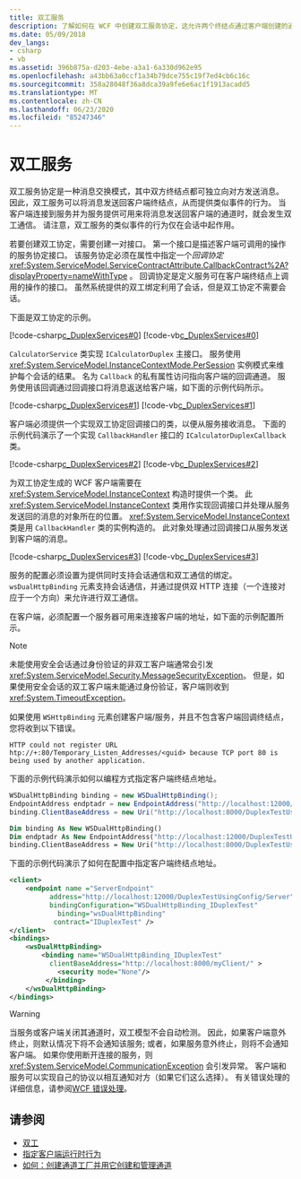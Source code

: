 ```yaml
---
title: 双工服务
description: 了解如何在 WCF 中创建双工服务协定，这允许两个终结点通过客户端创建的通道互相发送消息。
ms.date: 05/09/2018
dev_langs:
- csharp
- vb
ms.assetid: 396b875a-d203-4ebe-a3a1-6a330d962e95
ms.openlocfilehash: a43bb63a0ccf1a34b79dce755c19f7ed4cb6c16c
ms.sourcegitcommit: 358a28048f36a8dca39a9fe6e6ac1f1913acadd5
ms.translationtype: MT
ms.contentlocale: zh-CN
ms.lasthandoff: 06/23/2020
ms.locfileid: "85247346"
---
```

# <a name="duplex-services"></a>双工服务

双工服务协定是一种消息交换模式，其中双方终结点都可独立向对方发送消息。 因此，双工服务可以将消息发送回客户端终结点，从而提供类似事件的行为。 当客户端连接到服务并为服务提供可用来将消息发送回客户端的通道时，就会发生双工通信。 请注意，双工服务的类似事件的行为仅在会话中起作用。

若要创建双工协定，需要创建一对接口。 第一个接口是描述客户端可调用的操作的服务协定接口。 该服务协定必须在属性中指定一个*回调协定* <xref:System.ServiceModel.ServiceContractAttribute.CallbackContract%2A?displayProperty=nameWithType> 。 回调协定是定义服务可在客户端终结点上调用的操作的接口。 虽然系统提供的双工绑定利用了会话，但是双工协定不需要会话。

下面是双工协定的示例。

[!code-csharp[c_DuplexServices#0](../../../../samples/snippets/csharp/VS_Snippets_CFX/c_duplexservices/cs/service.cs#0)]
[!code-vb[c_DuplexServices#0](../../../../samples/snippets/visualbasic/VS_Snippets_CFX/c_duplexservices/vb/service.vb#0)]

`CalculatorService` 类实现 `ICalculatorDuplex` 主接口。 服务使用 <xref:System.ServiceModel.InstanceContextMode.PerSession> 实例模式来维护每个会话的结果。 名为 `Callback` 的私有属性访问指向客户端的回调通道。 服务使用该回调通过回调接口将消息返送给客户端，如下面的示例代码所示。

[!code-csharp[c_DuplexServices#1](../../../../samples/snippets/csharp/VS_Snippets_CFX/c_duplexservices/cs/service.cs#1)]
[!code-vb[c_DuplexServices#1](../../../../samples/snippets/visualbasic/VS_Snippets_CFX/c_duplexservices/vb/service.vb#1)]

客户端必须提供一个实现双工协定回调接口的类，以便从服务接收消息。 下面的示例代码演示了一个实现 `CallbackHandler` 接口的 `ICalculatorDuplexCallback` 类。

[!code-csharp[c_DuplexServices#2](../../../../samples/snippets/csharp/VS_Snippets_CFX/c_duplexservices/cs/client.cs#2)]
[!code-vb[c_DuplexServices#2](../../../../samples/snippets/visualbasic/VS_Snippets_CFX/c_duplexservices/vb/client.vb#2)]

为双工协定生成的 WCF 客户端需要在 <xref:System.ServiceModel.InstanceContext> 构造时提供一个类。 此 <xref:System.ServiceModel.InstanceContext> 类用作实现回调接口并处理从服务发送回的消息的对象所在的位置。 <xref:System.ServiceModel.InstanceContext> 类是用 `CallbackHandler` 类的实例构造的。 此对象处理通过回调接口从服务发送到客户端的消息。

[!code-csharp[c_DuplexServices#3](../../../../samples/snippets/csharp/VS_Snippets_CFX/c_duplexservices/cs/client.cs#3)]
[!code-vb[c_DuplexServices#3](../../../../samples/snippets/visualbasic/VS_Snippets_CFX/c_duplexservices/vb/client.vb#3)]

服务的配置必须设置为提供同时支持会话通信和双工通信的绑定。 `wsDualHttpBinding` 元素支持会话通信，并通过提供双 HTTP 连接（一个连接对应于一个方向）来允许进行双工通信。

在客户端，必须配置一个服务器可用来连接客户端的地址，如下面的示例配置所示。

> [!NOTE]
> 未能使用安全会话通过身份验证的非双工客户端通常会引发 <xref:System.ServiceModel.Security.MessageSecurityException>。 但是，如果使用安全会话的双工客户端未能通过身份验证，客户端则收到 <xref:System.TimeoutException>。

如果使用 `WSHttpBinding` 元素创建客户端/服务，并且不包含客户端回调终结点，您将收到以下错误。

```console
HTTP could not register URL
htp://+:80/Temporary_Listen_Addresses/<guid> because TCP port 80 is being used by another application.
```

下面的示例代码演示如何以编程方式指定客户端终结点地址。

```csharp
WSDualHttpBinding binding = new WSDualHttpBinding();
EndpointAddress endptadr = new EndpointAddress("http://localhost:12000/DuplexTestUsingCode/Server");
binding.ClientBaseAddress = new Uri("http://localhost:8000/DuplexTestUsingCode/Client/");
```

```vb
Dim binding As New WSDualHttpBinding()
Dim endptadr As New EndpointAddress("http://localhost:12000/DuplexTestUsingCode/Server")
binding.ClientBaseAddress = New Uri("http://localhost:8000/DuplexTestUsingCode/Client/")
```

下面的示例代码演示了如何在配置中指定客户端终结点地址。

```xml
<client>
    <endpoint name ="ServerEndpoint"
          address="http://localhost:12000/DuplexTestUsingConfig/Server"
          bindingConfiguration="WSDualHttpBinding_IDuplexTest"
            binding="wsDualHttpBinding"
           contract="IDuplexTest" />
</client>
<bindings>
    <wsDualHttpBinding>
        <binding name="WSDualHttpBinding_IDuplexTest"
          clientBaseAddress="http://localhost:8000/myClient/" >
            <security mode="None"/>
         </binding>
    </wsDualHttpBinding>
</bindings>
```

> [!WARNING]
> 当服务或客户端关闭其通道时，双工模型不会自动检测。 因此，如果客户端意外终止，则默认情况下将不会通知该服务; 或者，如果服务意外终止，则将不会通知客户端。 如果你使用断开连接的服务，则 <xref:System.ServiceModel.CommunicationException> 会引发异常。 客户端和服务可以实现自己的协议以相互通知对方（如果它们这么选择）。 有关错误处理的详细信息，请参阅[WCF 错误处理](../wcf-error-handling.md)。

## <a name="see-also"></a>请参阅

- [双工](../samples/duplex.md)
- [指定客户端运行时行为](../specifying-client-run-time-behavior.md)
- [如何：创建通道工厂并用它创建和管理通道](how-to-create-a-channel-factory-and-use-it-to-create-and-manage-channels.md)
